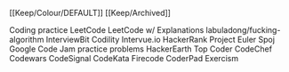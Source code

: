 [[Keep/Colour/DEFAULT]] [[Keep/Archived]] 

Coding practice
LeetCode
LeetCode w/ Explanations labuladong/fucking-algorithm
InterviewBit
Codility
Intervue.io
HackerRank
Project Euler
Spoj
Google Code Jam practice problems
HackerEarth
Top Coder
CodeChef
Codewars
CodeSignal
CodeKata
Firecode
CoderPad
Exercism
